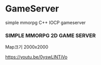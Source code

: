 # GameServer
simple mmorpg C++ IOCP gameserver

### SIMPLE MMORPG 2D GAME SERVER
Map크기 2000x2000

https://youtu.be/0yswLlNTiVo
